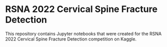 # RSNA 2022 Cervical Spine Fracture Detection

This repository contains Jupyter notebooks that were created for the RSNA 2022 Cervical Spine Fracture Detection competition on Kaggle.
